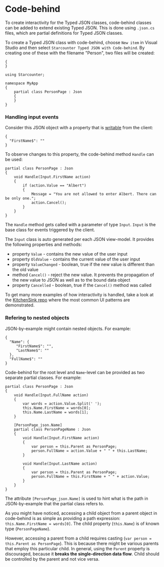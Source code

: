 # Code-behind

To create interactivity for the Typed JSON classes, code-behind classes can be added to extend existing Typed JSON. This is done using `.json.cs` files, which are partial definitions for Typed JSON classes.

To create a Typed JSON class with code-behind, choose `New item` in Visual Studio and then select `Starcounter Typed JSON with Code-behind`. By creating one of these with the filename "Person", two files will be created:



```
{
}
```



```
using Starcounter;

namespace MyApp
{
    partial class PersonPage : Json
    {
    }
}
```

### Handling input events

Consider this JSON object with a property that is [writable](json-by-example.md#writable-json-values) from the client:



```
{
  "FirstName$": ""
}
```

To observe changes to this property, the code-behind method `Handle` can be used:



```
partial class PersonPage : Json
{
    void Handle(Input.FirstName action)
    {
        if (action.Value == "Albert")
        {
            Message = "You are not allowed to enter Albert. There can be only one.";
            action.Cancel();
        }
    }
}
```

The `Handle` method gets called with a parameter of type `Input`. `Input` is the base class for events triggered by the client.

The `Input` class is auto generated per each JSON view-model. It provides the following properties and methods:

* property `Value` - contains the new value of the user input
* property `OldValue` - contains the current value of the user input
* property `ValueChanged` - boolean, true if the new value is different than the old value
* method `Cancel()` - reject the new value. It prevents the propagation of the new value to JSON as well as to the bound data object
* property `Cancelled` - boolean, true if the `Cancel()` method was called

To get many more examples of how interactivity is handled, take a look at the [KitchenSink repo](https://github.com/StarcounterApps/KitchenSink) where the most common UI patterns are demonstrated.

### Refering to nested objects

JSON-by-example might contain nested objects. For example:



```
{
  "Name": {
     "FirstName$": "",
     "LastName$": ""
  },
  "FullName$": ""
}
```

Code-behind for the root level and `Name`-level can be provided as two separate partial classes. For example:

```
partial class PersonPage : Json
{
    void Handle(Input.FullName action)
    {
        var words = action.Value.Split(' ');
        this.Name.FirstName = words[0];
        this.Name.LastName = words[1];
    }

    [PersonPage_json.Name]
    partial class PersonPageName : Json
    {
        void Handle(Input.FirstName action)
        {
            var person = this.Parent as PersonPage;
            person.FullName = action.Value + " " + this.LastName;
        }

        void Handle(Input.LastName action)
        {
            var person = this.Parent as PersonPage;
            person.FullName = this.FirstName + " " + action.Value;
        }
    }
}
```

The attribute `[PersonPage_json.Name]` is used to hint what is the path in JSON-by-example that the partial class refers to.

As you might have noticed, accessing a child object from a parent object in code-behind is as simple as providing a path expression: `this.Name.FirstName = words[0]`. The child property \(`this.Name`\) is of known type \(`PersonPageName`\).

However, accessing a parent from a child requires casting \(`var person = this.Parent as PersonPage`\). This is because there might be various parents that employ this particular child. In general, using the `Parent` property is discouraged, because it **breaks the single-direction data flow**. Child should be controlled by the parent and not vice versa.

